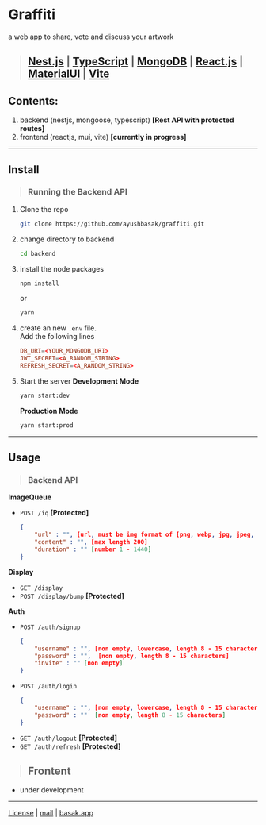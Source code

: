 # Graffiti

a web app to share, vote and discuss your artwork  
> ## [Nest.js](https://nestjs.com/) | [TypeScript](https://www.typescriptlang.org/) | [MongoDB](https://www.mongodb.com/) | [React.js](https://reactjs.org/) | [MaterialUI](https://mui.com/) | [Vite](https://vitejs.dev/)

## Contents:
1. backend (nestjs, mongoose, typescript) **[Rest API with protected routes]**
2. frontend (reactjs, mui, vite) **[currently in progress]**

---  
## Install 

> ### Running the Backend API

1. Clone the repo  

    ```bash
    git clone https://github.com/ayushbasak/graffiti.git
    ```
2. change directory to backend  

    ```bash
    cd backend
    ```
3. install the node packages
    ```bash
    npm install
    ```
    or
    ```bash
    yarn
    ```

4. create an new `.env` file.  
    Add the following lines
    ```toml
    DB_URI=<YOUR_MONGODB_URI>
    JWT_SECRET=<A_RANDOM_STRING>
    REFRESH_SECRET=<A_RANDOM_STRING>
    ```

5. Start the server
    **Development Mode**
    ```bash
    yarn start:dev
    ```

    **Production Mode**
    ```bash
    yarn start:prod
    ```
---
## Usage  

> ### Backend API

**ImageQueue**  
- `POST /iq` **[Protected]**
    ```json
    {
        "url" : "", [url, must be img format of [png, webp, jpg, jpeg, gif]]
        "content" : "", [max length 200]
        "duration" : "" [number 1 - 1440]
    }
    ```

**Display**
- `GET /display`
- `POST /display/bump` **[Protected]**

**Auth**
- `POST /auth/signup`
    ```json
    {
        "username" : "", [non empty, lowercase, length 8 - 15 characters]
        "password" : "",  [non empty, length 8 - 15 characters]
        "invite" : "" [non empty]
    }
    ```
- `POST /auth/login`
    ```json
    {
        "username" : "", [non empty, lowercase, length 8 - 15 characters]
        "password" : ""  [non empty, length 8 - 15 characters]
    }
    ```
- `GET /auth/logout` **[Protected]**
- `GET /auth/refresh`  **[Protected]**


> ## Frontent
- under development
---
[License](LICENSE.md) | [mail](mailto:ayushbasak0210@gmail.com)
| [basak.app](https://www.basak.app)